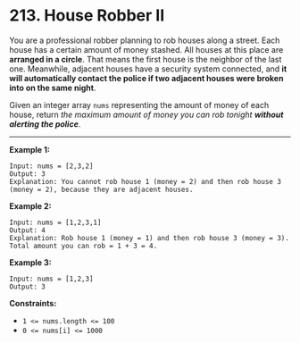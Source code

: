 # 213. House Robber II

You are a professional robber planning to rob houses along a street. Each house has a certain amount of money stashed. 
All houses at this place are **arranged in a circle**. That means the first house is the neighbor of the last one. 
Meanwhile, adjacent houses have a security system connected, 
and **it will automatically contact the police if two adjacent houses were broken into on the same night**.

Given an integer array `nums` representing the amount of money of each house, 
return *the maximum amount of money you can rob tonight **without alerting the police***.

 
---
**Example 1:**

```
Input: nums = [2,3,2]
Output: 3
Explanation: You cannot rob house 1 (money = 2) and then rob house 3 (money = 2), because they are adjacent houses.
```

**Example 2:**

```
Input: nums = [1,2,3,1]
Output: 4
Explanation: Rob house 1 (money = 1) and then rob house 3 (money = 3).
Total amount you can rob = 1 + 3 = 4.
```

**Example 3:**

```
Input: nums = [1,2,3]
Output: 3
```

**Constraints:**

* `1 <= nums.length <= 100`
* `0 <= nums[i] <= 1000`
